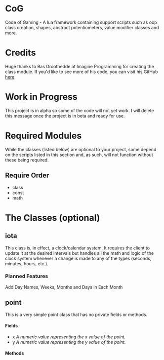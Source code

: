 # CoG
 Code of Gaming - A lua framework containing support scripts such as oop class creation, shapes, abstract potentiometers, value modifier classes and more.

# Credits
Huge thanks to Bas Groothedde at Imagine Programming for creating the class module. If you'd like to see more of his code, you can visit his GitHub [here](https://github.com/imagine-programming).

# Work in Progress
This project is in alpha so some of the code will not yet work. I will delete this message once the project is in beta and ready for use.

# Required Modules
While the classes (listed below) are optional to your project, some depend on the scripts listed in this section and, as such, will not function without these being required.

## Require Order
* class
* const
* math


# The Classes (optional)

## iota
This class is, in effect, a clock/calendar system. It requires the client to update it at the desired intervals but handles all the math and logic of the clock system whenever a change is made to any of the types (seconds, minutes, hours, etc.).

### Planned Features
Add Day Names, Weeks, Months and Days in Each Month

## point
This is a very simple point class that has no private fields or methods.

#### Fields
* x *A numeric value representing the x value of the point.*
* y *A numeric value representing the y value of the point.*

#### Methods
